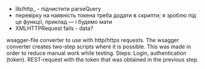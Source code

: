 * lib/http_ - підчистити parseQuery
* перевірку на наявність токена треба додати в скрипти; я зроблю під це функції, приклад — і будемо мати
* XMLHTTPRequest fails - data?

wsagger-file converter to use with http/https requests. The wsagger converter creates two-step scripts where it is possible. This was made in order to reduce manual work while testing.
Steps: 
Login, authentication (token).
REST-request with the token that was obtained in the previous step.
